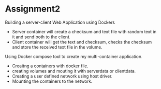 # Assignment2
Building a server-client Web Application using Dockers
- Server container will create a checksum and text file with random text in it and send both to the client.
- Client container will get the text and checksum, checks the checksum and store the received text file in the volume.

Using Docker compose tool to create my multi-container application.
- Creaitng a containers with docker file.
- creating volumes and mouting it with serverdata or clientdata.
- Creating a user defined network using host driver.
- Mounting the containers to the network.
